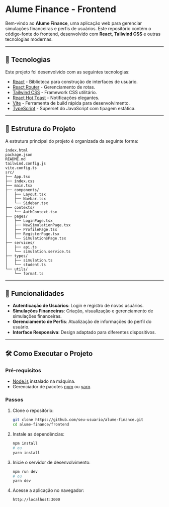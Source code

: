 # Alume Finance - Frontend

Bem-vindo ao **Alume Finance**, uma aplicação web para gerenciar simulações financeiras e perfis de usuários. Este repositório contém o código-fonte do frontend, desenvolvido com **React**, **Tailwind CSS** e outras tecnologias modernas.

---

## 🚀 Tecnologias

Este projeto foi desenvolvido com as seguintes tecnologias:

- [React](https://reactjs.org/) - Biblioteca para construção de interfaces de usuário.
- [React Router](https://reactrouter.com/) - Gerenciamento de rotas.
- [Tailwind CSS](https://tailwindcss.com/) - Framework CSS utilitário.
- [React Hot Toast](https://react-hot-toast.com/) - Notificações elegantes.
- [Vite](https://vitejs.dev/) - Ferramenta de build rápida para desenvolvimento.
- [TypeScript](https://www.typescriptlang.org/) - Superset do JavaScript com tipagem estática.

---

## 📂 Estrutura do Projeto

A estrutura principal do projeto é organizada da seguinte forma:

```
index.html
package.json
README.md
tailwind.config.js
vite.config.ts
src/
├── App.tsx
├── index.css
├── main.tsx
├── components/
│   ├── Layout.tsx
│   ├── Navbar.tsx
│   └── Sidebar.tsx
├── contexts/
│   └── AuthContext.tsx
├── pages/
│   ├── LoginPage.tsx
│   ├── NewSimulationPage.tsx
│   ├── ProfilePage.tsx
│   ├── RegisterPage.tsx
│   └── SimulationsPage.tsx
├── services/
│   ├── api.ts
│   └── simulation.service.ts
├── types/
│   ├── simulation.ts
│   └── student.ts
└── utils/
    └── format.ts
```

---

## 📖 Funcionalidades

- **Autenticação de Usuários**: Login e registro de novos usuários.
- **Simulações Financeiras**: Criação, visualização e gerenciamento de simulações financeiras.
- **Gerenciamento de Perfis**: Atualização de informações do perfil do usuário.
- **Interface Responsiva**: Design adaptado para diferentes dispositivos.

---

## 🛠️ Como Executar o Projeto

### Pré-requisitos

- [Node.js](https://nodejs.org/) instalado na máquina.
- Gerenciador de pacotes [npm](https://www.npmjs.com/) ou [yarn](https://yarnpkg.com/).

### Passos

1. Clone o repositório:
   ```bash
   git clone https://github.com/seu-usuario/alume-finance.git
   cd alume-finance/frontend
   ```

2. Instale as dependências:
   ```bash
   npm install
   # ou
   yarn install
   ```

3. Inicie o servidor de desenvolvimento:
   ```bash
   npm run dev
   # ou
   yarn dev
   ```

4. Acesse a aplicação no navegador:
   ```
   http://localhost:3000
   ```

